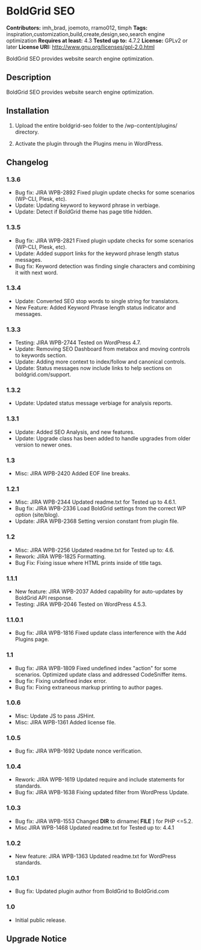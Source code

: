 # BoldGrid SEO #
**Contributors:** imh_brad, joemoto, rramo012, timph
**Tags:** inspiration,customization,build,create,design,seo,search engine optimization
**Requires at least:** 4.3
**Tested up to:** 4.7.2
**License:** GPLv2 or later
**License URI:** http://www.gnu.org/licenses/gpl-2.0.html

BoldGrid SEO provides website search engine optimization.

## Description ##

BoldGrid SEO provides website search engine optimization.

## Installation ##

1. Upload the entire boldgrid-seo folder to the /wp-content/plugins/ directory.

2. Activate the plugin through the Plugins menu in WordPress.

## Changelog ##

### 1.3.6 ###
* Bug fix:      JIRA WPB-2892 Fixed plugin update checks for some scenarios (WP-CLI, Plesk, etc).
* Update:       Updating keyword to keyword phrase in verbiage.
* Update:       Detect if BoldGrid theme has page title hidden.

### 1.3.5 ###
* Bug fix:      JIRA WPB-2821 Fixed plugin update checks for some scenarios (WP-CLI, Plesk, etc).
* Update:       Added support links for the keyword phrase length status messages.
* Bug fix:      Keyword detection was finding single characters and combining it with next word.

### 1.3.4 ###
* Update:       Converted SEO stop words to single string for translators.
* New Feature:  Added Keyword Phrase length status indicator and messages.

### 1.3.3 ###
* Testing:		JIRA WPB-2744	Tested on WordPress 4.7.
* Update:       Removing SEO Dashboard from metabox and moving controls to keywords section.
* Update:       Adding more context to index/follow and canonical controls.
* Update:       Status messages now include links to help sections on boldgrid.com/support.

### 1.3.2 ###
* Update:       Updated status message verbiage for analysis reports.

### 1.3.1 ###
* Update:       Added SEO Analysis, and new features.
* Update:       Upgrade class has been added to handle upgrades from older version to newer ones.

### 1.3 ###
* Misc:			JIRA WPB-2420	Added EOF line breaks.

### 1.2.1 ###
* Misc:			JIRA WPB-2344	Updated readme.txt for Tested up to 4.6.1.
* Bug fix:		JIRA WPB-2336	Load BoldGrid settings from the correct WP option (site/blog).
* Update:		JIRA WPB-2368	Setting version constant from plugin file.

### 1.2 ###
* Misc:			JIRA WPB-2256	Updated readme.txt for Tested up to: 4.6.
* Rework:		JIRA WPB-1825	Formatting.
* Bug Fix:		Fixing issue where HTML prints inside of title tags.

### 1.1.1 ###
* New feature:	JIRA WPB-2037	Added capability for auto-updates by BoldGrid API response.
* Testing:		JIRA WPB-2046	Tested on WordPress 4.5.3.

### 1.1.0.1 ###
* Bug fix:		JIRA WPB-1816	Fixed update class interference with the Add Plugins page.

### 1.1 ###
* Bug fix:		JIRA WPB-1809	Fixed undefined index "action" for some scenarios.  Optimized update class and addressed CodeSniffer items.
* Bug fix: 						Fixing undefined index error.
* Bug fix: 						Fixing extraneous markup printing to author pages.

### 1.0.6 ###
* Misc:							Update JS to pass JSHint.
* Misc:			JIRA WPB-1361	Added license file.

### 1.0.5 ###
* Bug fix:      JIRA WPB-1692   Update nonce verification.

### 1.0.4 ###
* Rework:		JIRA WPB-1619	Updated require and include statements for standards.
* Bug fix:		JIRA WPB-1638   Fixing updated filter from WordPress Update.

### 1.0.3 ###
* Bug fix:		JIRA WPB-1553	Changed __DIR__ to dirname( __FILE__ ) for PHP <=5.2.
* Misc			JIRA WPB-1468	Updated readme.txt for Tested up to: 4.4.1

### 1.0.2 ###
* New feature:	JIRA WPB-1363	Updated readme.txt for WordPress standards.

### 1.0.1 ###
* Bug fix:						Updated plugin author from BoldGrid to BoldGrid.com

### 1.0 ###
* Initial public release.

## Upgrade Notice ##
